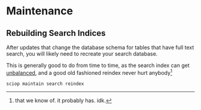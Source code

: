 # Maintenance

## Rebuilding Search Indices

After updates that change the database schema for tables that have full text search,
you will likely need to recreate your search database.

This is generally good to do from time to time, as the search index can get
[unbalanced](https://sqlite.org/fts5.html#the_optimize_command), 
and a good old fashioned reindex never hurt anybody[^reindexing]

[^reindexing]: that we know of. it probably has. idk.

```shell
sciop maintain search reindex
```